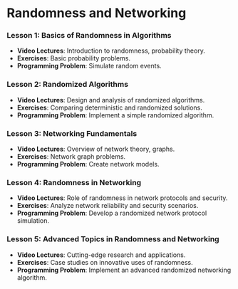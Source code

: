 # Randomness and Networking

### Lesson 1: Basics of Randomness in Algorithms
- **Video Lectures**: Introduction to randomness, probability theory.
- **Exercises**: Basic probability problems.
- **Programming Problem**: Simulate random events.

### Lesson 2: Randomized Algorithms
- **Video Lectures**: Design and analysis of randomized algorithms.
- **Exercises**: Comparing deterministic and randomized solutions.
- **Programming Problem**: Implement a simple randomized algorithm.

### Lesson 3: Networking Fundamentals
- **Video Lectures**: Overview of network theory, graphs.
- **Exercises**: Network graph problems.
- **Programming Problem**: Create network models.

### Lesson 4: Randomness in Networking
- **Video Lectures**: Role of randomness in network protocols and security.
- **Exercises**: Analyze network reliability and security scenarios.
- **Programming Problem**: Develop a randomized network protocol simulation.

### Lesson 5: Advanced Topics in Randomness and Networking
- **Video Lectures**: Cutting-edge research and applications.
- **Exercises**: Case studies on innovative uses of randomness.
- **Programming Problem**: Implement an advanced randomized networking algorithm.
